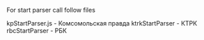 For start parser call follow files

kpStartParser.js - Комсомольская правда
ktrkStartParser - КТРК
rbcStartParser - РБК